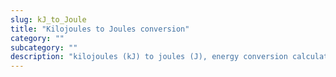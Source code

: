```yaml
---
slug: kJ_to_Joule
title: "Kilojoules to Joules conversion"
category: ""
subcategory: ""
description: "kilojoules (kJ) to joules (J), energy conversion calculator and how to convert."
---
```


